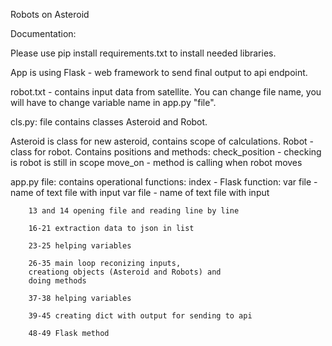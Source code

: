 Robots on Asteroid

Documentation:

Please use pip install requirements.txt to 
install needed libraries.

App is using Flask - web framework to 
send final output to api endpoint.

robot.txt - contains input data from satellite. 
You can change file name, you will have 
to change variable name in app.py "file".

cls.py: file contains classes Asteroid and Robot.

Asteroid is class for new asteroid, 
contains scope of calculations. Robot - class 
for robot. Contains positions and methods: 
check_position - checking is robot is still in 
scope move_on - method is calling when robot moves

app.py file: contains operational functions: 
index - Flask function: var file - name of text file with input
        var file - name of text file with input
        
        13 and 14 opening file and reading line by line
        
        16-21 extraction data to json in list
        
        23-25 helping variables
        
        26-35 main loop reconizing inputs,
        creationg objects (Asteroid and Robots) and 
        doing methods 
        
        37-38 helping variables
        
        39-45 creating dict with output for sending to api
       
        48-49 Flask method



